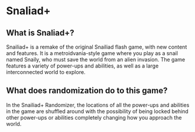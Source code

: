 # Snaliad+

## What is Snaliad+?
Snailiad+ is a remake of the original Snailiad flash game, with new content and features. 
It is a metroidvania-style game where you play as a snail named Snaily, who must save the world from an alien invasion. 
The game features a variety of power-ups and abilities, as well as a large interconnected world to explore.

## What does randomization do to this game?

In the Snailiad+ Randomizer, the locations of all the power-ups and abilities in the game are shuffled around with the 
possibility of being locked behind other power-ups or abilities completely changing how you approach the world.